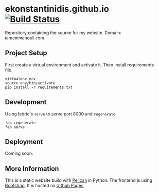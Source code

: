 # ekonstantinidis.github.io [![Build Status](https://travis-ci.org/ekonstantinidis/ekonstantinidis.github.io.svg?branch=src)](https://travis-ci.org/ekonstantinidis/ekonstantinidis.github.io)
Repository containing the source for my website. Domain: iamemmanouil.com.


## Project Setup
First create a virtual environment and activate it. Then install requirements file.

	virtualenv env
	source env/bin/activate
	pip install -r requirements.txt


## Development
Using fabric's `serve` to serve port 8000 and `regenerate`.

	fab regenerate
	fab serve


## Deployment

Coming soon.


## More Information

This is a static website build with [Pelican](http://www.getpelican.com/) in Python. The frontend is using [Bootstrap](http://www.getbootstrap.com/). It is hosted on [Github Pages](http://pages.github.com/).